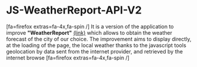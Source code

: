 # JS-WeatherReport-API-V2

[fa=firefox extras=fa-4x,fa-spin /]
It is a version of the application to improve **"WeatherReport"** [(link)](https://github.com/alixconstantin/JS-WeatherReport-API) which allows to obtain the weather forecast of the city of our choice.
The improvement aims to display directly, at the loading of the page, the local weather thanks to the javascript tools geolocation by data sent from the internet provider, and retrieved by the internet browse
[fa=firefox extras=fa-4x,fa-spin /]